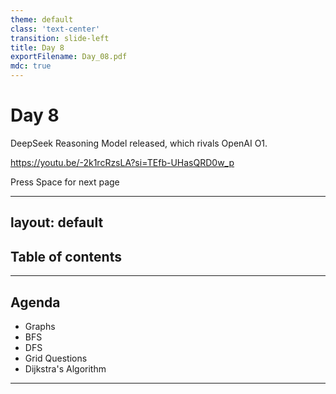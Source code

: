 ```yaml
---
theme: default
class: 'text-center'
transition: slide-left
title: Day 8
exportFilename: Day_08.pdf
mdc: true
---
```


# Day 8

DeepSeek Reasoning Model released, which rivals OpenAI O1.

https://youtu.be/-2k1rcRzsLA?si=TEfb-UHasQRD0w_p

<div class="pt-12">
  <span @click="$slidev.nav.next" class="px-2 py-1 rounded cursor-pointer" flex="~ justify-center items-center gap-2" hover="bg-white bg-opacity-10">
    Press Space for next page <div class="i-carbon:arrow-right inline-block"/>
  </span>
</div>

---
layout: default
---

## Table of contents

<Toc columns=3></Toc>

---

## Agenda

- Graphs
- BFS
- DFS
- Grid Questions
- Dijkstra's Algorithm

---
